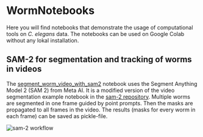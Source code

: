 # WormNotebooks
Here you will find notebooks that demonstrate the usage of computational tools on _C. elegans_ data. The notebooks can be used on Google Colab without any lokal installation.

## SAM-2 for segmentation and tracking of worms in videos
The [segment_worm_video_with_sam2](https://github.com/pwetterauer/WormNotebooks/blob/dev/segment_worm_video_with_sam2.ipynb) notebook uses the Segment Anything Model 2 (SAM 2) from Meta AI. It is a modified version of the video segmentation example notebook in the [sam-2 repository](https://github.com/facebookresearch/sam2). Multiple worms are segmented in one frame guided by point prompts. Then the masks are propagated to all frames in the video. The results (masks for every worm in each frame) can be saved as pickle-file.

![sam-2 workflow](https://github.com/pwetterauer/WormNotebooks/blob/dev/images/ilg5_sam2_workflow.png)
